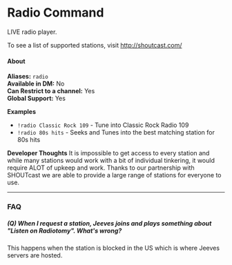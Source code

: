 # Radio Command

LIVE radio player.

To see a list of supported stations, visit http://shoutcast.com/

#### About

**Aliases:** `radio`  
**Available in DM:** No  
**Can Restrict to a channel:** Yes  
**Global Support:** Yes  

**Examples**

* `!radio Classic Rock 109` - Tune into Classic Rock Radio 109  
* `!radio 80s hits` - Seeks and Tunes into the best matching station for 80s hits  

**Developer Thoughts**
It is impossible to get access to every station and while many stations would work with a bit of individual tinkering, it would require ALOT of upkeep and work. Thanks to our partnership with SHOUTcast we are able to provide a large range of stations for everyone to use.

***
### FAQ
##### (Q) When I request a station, Jeeves joins and plays something about "Listen on Radiotomy". What's wrong?
This happens when the station is blocked in the US which is where Jeeves servers are hosted.